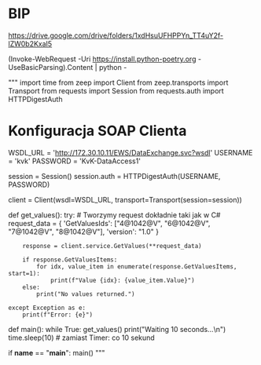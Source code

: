 # BIP
https://drive.google.com/drive/folders/1xdHsuUFHPPYn_TT4uY2f-lZW0b2KxaI5



(Invoke-WebRequest -Uri https://install.python-poetry.org -UseBasicParsing).Content | python -


"""
import time
from zeep import Client
from zeep.transports import Transport
from requests import Session
from requests.auth import HTTPDigestAuth

# Konfiguracja SOAP Clienta
WSDL_URL = 'http://172.30.10.11/EWS/DataExchange.svc?wsdl'
USERNAME = 'kvk'
PASSWORD = 'KvK-DataAccess1'

session = Session()
session.auth = HTTPDigestAuth(USERNAME, PASSWORD)

client = Client(wsdl=WSDL_URL, transport=Transport(session=session))

def get_values():
    try:
        # Tworzymy request dokładnie taki jak w C#
        request_data = {
            'GetValuesIds': ["4@1042@V", "6@1042@V", "7@1042@V", "8@1042@V"],
            'version': "1.0"
        }

        response = client.service.GetValues(**request_data)

        if response.GetValuesItems:
            for idx, value_item in enumerate(response.GetValuesItems, start=1):
                print(f"Value {idx}: {value_item.Value}")
        else:
            print("No values returned.")

    except Exception as e:
        print(f"Error: {e}")

def main():
    while True:
        get_values()
        print("Waiting 10 seconds...\n")
        time.sleep(10)  # zamiast Timer: co 10 sekund

if __name__ == "__main__":
    main()
"""
